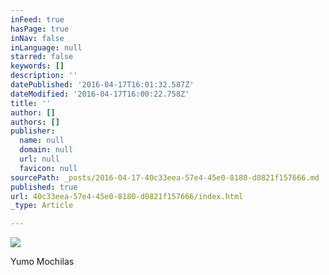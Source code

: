```yaml
---
inFeed: true
hasPage: true
inNav: false
inLanguage: null
starred: false
keywords: []
description: ''
datePublished: '2016-04-17T16:01:32.587Z'
dateModified: '2016-04-17T16:00:22.758Z'
title: ''
author: []
authors: []
publisher:
  name: null
  domain: null
  url: null
  favicon: null
sourcePath: _posts/2016-04-17-40c33eea-57e4-45e0-8180-d0821f157666.md
published: true
url: 40c33eea-57e4-45e0-8180-d0821f157666/index.html
_type: Article

---
```

![](https://the-grid-user-content.s3-us-west-2.amazonaws.com/cbf6e972-48f7-4c9f-9135-c7bbf359898d.jpg)

Yumo Mochilas